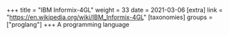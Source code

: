 +++
title = "IBM Informix-4GL"
weight = 33
date = 2021-03-06
[extra]
link = "https://en.wikipedia.org/wiki/IBM_Informix-4GL"
[taxonomies]
groups = ["proglang"]
+++
A programming language

